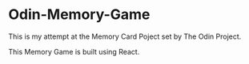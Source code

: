 # Odin-Memory-Game

This is my attempt at the Memory Card Poject set by The Odin Project.

This Memory Game is built using React.
